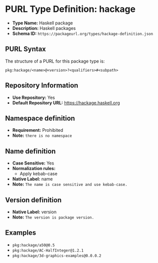<!--  NOTE: Auto-generated from the JSON PURL type definition.
Do not manually edit this file. Edit the JSON type definition instead. -->

# PURL Type Definition: hackage

- **Type Name:** Haskell package
- **Description:** Haskell packages
- **Schema ID:** `https://packageurl.org/types/hackage-definition.json`

## PURL Syntax

The structure of a PURL for this package type is:

    pkg:hackage/<name>@<version>?<qualifiers>#<subpath>

## Repository Information

- **Use Repository:** Yes
- **Default Repository URL:** https://hackage.haskell.org

## Namespace definition

- **Requirement:** Prohibited
- **Note:** `there is no namespace`

## Name definition

- **Case Sensitive:** Yes
- **Normalization rules:**
  - Apply kebab-case
- **Native Label:** name
- **Note:** `The name is case sensitive and use kebab-case.`

## Version definition

- **Native Label:** version
- **Note:** `The version is package version.`

## Examples

- `pkg:hackage/a50@0.5`
- `pkg:hackage/AC-HalfInteger@1.2.1`
- `pkg:hackage/3d-graphics-examples@0.0.0.2`
